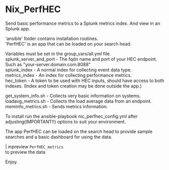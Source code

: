 # Nix_PerfHEC
Send basic performance metrics to a Splunk metrics index. And view in an Splunk app.

'ansible' folder contains installation routines.  
'PerfHEC' is an app that can be loaded on your search head.
  
Variables must be set in the group_vars/all.yml file.  
splunk_server_and_port - The fqdn name and port of your HEC endpoint. Such as "your-server.domain.com:8088"  
splunk_index - A normal index for collecting event data type.  
metrics_index - An index for collecting performance metrics.  
hec_token - A token to be used with HEC inputs, should have access to both indexes.
(Index and token creation may be done outside the app.)  

get_system_info.sh - Collects very basic information on systems.  
loadavg_metrics.sh - Collects the load average data from an endpoint.  
meminfo_metrics.sh - Sends metrics information.  
  
To install run the ansible-playbook nic_perfhec_config.yml after adjusting(IMPORTANT!!) options to suit your environment.    
  
The app PerfHEC can be loaded on the search head to provide sample searches and a basic dashboard for using the data.  

| mpreview `PerfHEC_metrics`   
to preview the data  
  
Enjoy.  